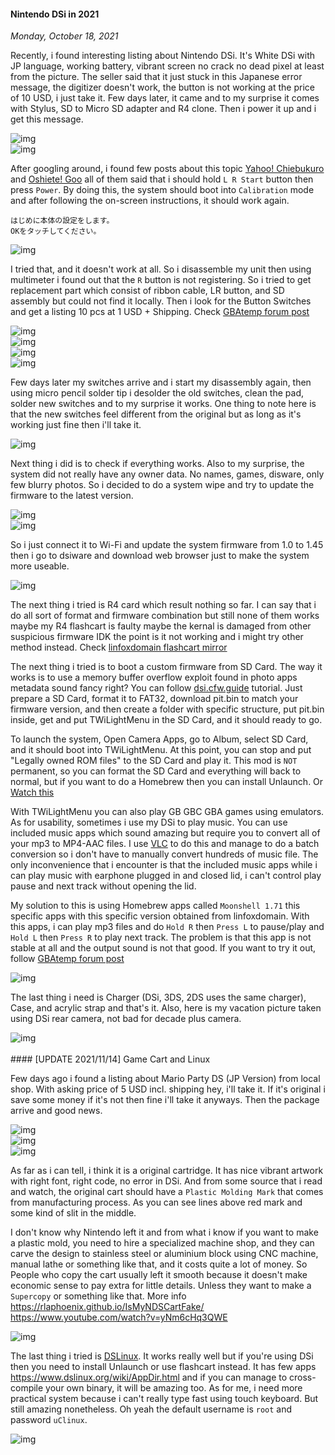 #### Nintendo DSi in 2021
_Monday, October 18, 2021_

Recently, i found interesting listing about Nintendo DSi. It's White DSi with JP language, 
working battery, vibrant screen no crack no dead pixel at least from the picture. 
The seller said that it just stuck in this Japanese error message, the digitizer 
doesn't work, the button is not working at the price of 10 USD, i just take it. 
Few days later, it came and to my surprise it comes with Stylus, SD to Micro SD adapter 
and R4 clone. Then i power it up and i get this message.
<div class="row">
	<div class="col-sm-3"></div>
	<div class="col-sm-6">
		<div class="img-thumbnail">
			<img class="img-fluid" src="./posts/2021-10-18-nintendo-dsi-in-2021/01.jpg" alt="img">
		</div>
	</div>
	<div class="col-sm-3"></div>
</div>
<div class="row">
	<div class="col-sm-3"></div>
	<div class="col-sm-6">
		<div class="img-thumbnail">
			<img class="img-fluid" src="./posts/2021-10-18-nintendo-dsi-in-2021/00.jpg" alt="img">
		</div>
	</div>
	<div class="col-sm-3"></div>
</div>

After googling around, i found few posts about this topic 
[Yahoo! Chiebukuro](https://detail.chiebukuro.yahoo.co.jp/qa/question_detail/q1131130136) and 
[Oshiete! Goo](https://oshiete.goo.ne.jp/qa/4596782.html) 
all of them said that i should hold `L R Start` button then press `Power`. 
By doing this, the system should boot into `Calibration` mode and 
after following the on-screen instructions, it should work again.
```
はじめに本体の設定をします。
OKをタッチしてください。
```
<div class="row">
	<div class="col-sm-3"></div>
	<div class="col-sm-6">
		<div class="img-thumbnail">
			<img class="img-fluid" src="./posts/2021-10-18-nintendo-dsi-in-2021/02.png" alt="img">
		</div>
	</div>
	<div class="col-sm-3"></div>
</div>

I tried that, and it doesn't work at all. So i disassemble my unit then using multimeter 
i found out that the `R` button is not registering. So i tried to get replacement part 
which consist of ribbon cable, LR button, and SD assembly but could not find it locally. 
Then i look for the Button Switches and get a listing 10 pcs at 1 USD + Shipping. Check 
[GBAtemp forum post](https://gbatemp.net/threads/need-advice-fixing-broken-dsi-shoulder-buttons.364401/)
<div class="row">
	<div class="col-sm-3"></div>
	<div class="col-sm-6">
		<div class="img-thumbnail">
			<img class="img-fluid" src="./posts/2021-10-18-nintendo-dsi-in-2021/03.jpg" alt="img">
		</div>
	</div>
	<div class="col-sm-3"></div>
</div>
<div class="row">
	<div class="col-sm-3"></div>
	<div class="col-sm-6">
		<div class="img-thumbnail">
			<img class="img-fluid" src="./posts/2021-10-18-nintendo-dsi-in-2021/04.jpg" alt="img">
		</div>
	</div>
	<div class="col-sm-3"></div>
</div>
<div class="row">
	<div class="col-sm-3"></div>
	<div class="col-sm-6">
		<div class="img-thumbnail">
			<img class="img-fluid" src="./posts/2021-10-18-nintendo-dsi-in-2021/05.jpg" alt="img">
		</div>
	</div>
	<div class="col-sm-3"></div>
</div>
<div class="row">
	<div class="col-sm-3"></div>
	<div class="col-sm-6">
		<div class="img-thumbnail">
			<img class="img-fluid" src="./posts/2021-10-18-nintendo-dsi-in-2021/06.jpg" alt="img">
		</div>
	</div>
	<div class="col-sm-3"></div>
</div>

Few days later my switches arrive and i start my disassembly again, then using micro pencil 
solder tip i desolder the old switches, clean the pad, solder new switches and to my surprise 
it works. One thing to note here is that the new switches feel different from the original 
but as long as it's working just fine then i'll take it.
<div class="row">
	<div class="col-sm-3"></div>
	<div class="col-sm-6">
		<div class="img-thumbnail">
			<img class="img-fluid" src="./posts/2021-10-18-nintendo-dsi-in-2021/07.jpg" alt="img">
		</div>
	</div>
	<div class="col-sm-3"></div>
</div>

Next thing i did is to check if everything works. Also to my surprise, the system did not 
really have any owner data. No names, games, disware, only few blurry photos. So i decided 
to do a system wipe and try to update the firmware to the latest version.
<div class="row">
	<div class="col-sm-3"></div>
	<div class="col-sm-6">
		<div class="img-thumbnail">
			<img class="img-fluid" src="./posts/2021-10-18-nintendo-dsi-in-2021/08.jpg" alt="img">
		</div>
	</div>
	<div class="col-sm-3"></div>
</div>
<div class="row">
	<div class="col-sm-3"></div>
	<div class="col-sm-6">
		<div class="img-thumbnail">
			<img class="img-fluid" src="./posts/2021-10-18-nintendo-dsi-in-2021/09.jpg" alt="img">
		</div>
	</div>
	<div class="col-sm-3"></div>
</div>

So i just connect it to Wi-Fi and update the system firmware from 1.0 to 1.45 then i go to 
dsiware and download web browser just to make the system more useable.
<div class="row">
	<div class="col-sm-3"></div>
	<div class="col-sm-6">
		<div class="img-thumbnail">
			<img class="img-fluid" src="./posts/2021-10-18-nintendo-dsi-in-2021/10.jpg" alt="img">
		</div>
	</div>
	<div class="col-sm-3"></div>
</div>

The next thing i tried is R4 card which result nothing so far. I can say that i do all sort 
of format and firmware combination but still none of them works maybe my R4 flashcart is faulty 
maybe the kernal is damaged from other suspicious firmware IDK the point is it not working and 
i might try other method instead. Check 
[linfoxdomain flashcart mirror](https://www.linfoxdomain.com/nintendo/ds/)

The next thing i tried is to boot a custom firmware from SD Card. The way it works is to 
use a memory buffer overflow exploit found in photo apps metadata sound fancy right? You can 
follow [dsi.cfw.guide](https://dsi.cfw.guide/) tutorial. Just prepare a SD Card, format it 
to FAT32, download pit.bin to match your firmware version, and then create a folder with 
specific structure, put pit.bin inside, get and put TWiLightMenu in the SD Card, and it should 
ready to go. 

To launch the system, Open Camera Apps, go to Album, select SD Card, and it should 
boot into TWiLightMenu. At this point, you can stop and put "Legally owned ROM files" to 
the SD Card and play it. This mod is `NOT` permanent, so you can format the SD Card and 
everything will back to normal, but if you want to do a Homebrew then you can install 
Unlaunch. Or [Watch this](https://www.youtube.com/watch?v=qW6DDLM56ps)

With TWiLightMenu you can also play GB GBC GBA games using emulators. As for usability, 
sometimes i use my DSi to play music. You can use included music apps which sound amazing 
but require you to convert all of your mp3 to MP4-AAC files. I use [VLC](https://www.videolan.org/) 
to do this and manage to do a batch conversion so i don't have to manually convert hundreds 
of music file. The only inconvenience that i encounter is that the included music apps 
while i can play music with earphone plugged in and closed lid, i can't control play pause and 
next track without opening the lid.

My solution to this is using Homebrew apps called `Moonshell 1.71` this specific apps with 
this specific version obtained from linfoxdomain. With this apps, i can play mp3 files 
and do `Hold R` then `Press L` to pause/play and `Hold L` then `Press R` to play next track. 
The problem is that this app is not stable at all and the output sound is not that good. 
If you want to try it out, follow [GBAtemp forum post](https://gbatemp.net/threads/moonshell-without-flashcard.547225/)
<div class="row">
	<div class="col-sm-2"></div>
	<div class="col-sm-8">
		<div class="img-thumbnail">
			<img class="img-fluid" src="./posts/2021-10-18-nintendo-dsi-in-2021/11.png" alt="img">
		</div>
	</div>
	<div class="col-sm-2"></div>
</div>

The last thing i need is Charger (DSi, 3DS, 2DS uses the same charger), Case, and acrylic strap and 
that's it. Also, here is my vacation picture taken using DSi rear camera, not bad for decade 
plus camera.
<div class="row">
	<div class="col-sm-3"></div>
	<div class="col-sm-6">
		<div class="img-thumbnail">
			<img class="img-fluid" src="./posts/2021-10-18-nintendo-dsi-in-2021/12.jpg" alt="img">
		</div>
	</div>
	<div class="col-sm-3"></div>
</div>

<br>
#### [UPDATE 2021/11/14] Game Cart and Linux

Few days ago i found a listing about Mario Party DS (JP Version) from local shop. With asking 
price of 5 USD incl. shipping hey, i'll take it. If it's original i save some money if it's not 
then fine i'll take it anyways. Then the package arrive and good news.
<div class="row">
	<div class="col-sm-3"></div>
	<div class="col-sm-6">
		<div class="img-thumbnail">
			<img class="img-fluid" src="./posts/2021-10-18-nintendo-dsi-in-2021/13.jpg" alt="img">
		</div>
	</div>
	<div class="col-sm-3"></div>
</div>
<div class="row">
	<div class="col-sm-3"></div>
	<div class="col-sm-6">
		<div class="img-thumbnail">
			<img class="img-fluid" src="./posts/2021-10-18-nintendo-dsi-in-2021/14.jpg" alt="img">
		</div>
	</div>
	<div class="col-sm-3"></div>
</div>
<div class="row">
	<div class="col-sm-3"></div>
	<div class="col-sm-6">
		<div class="img-thumbnail">
			<img class="img-fluid" src="./posts/2021-10-18-nintendo-dsi-in-2021/15.jpg" alt="img">
		</div>
	</div>
	<div class="col-sm-3"></div>
</div>

As far as i can tell, i think it is a original cartridge. It has nice vibrant artwork with right font, 
right code, no error in DSi. And from some source that i read and watch, the original cart should have 
a `Plastic Molding Mark` that comes from manufacturing process. As you can see lines above red mark and 
some kind of slit in the middle. 

I don't know why Nintendo left it and from what i know if you want to make a plastic mold, you need 
to hire a specialized machine shop, and they can carve the design to stainless steel or aluminium 
block using CNC machine, manual lathe or something like that, and it costs quite a lot of money. So 
People who copy the cart usually left it smooth because it doesn't make economic sense to pay extra 
for little details. Unless they want to make a `Supercopy` or something like that. More info 
<https://rlaphoenix.github.io/IsMyNDSCartFake/> <https://www.youtube.com/watch?v=yNm6cHq3QWE>
<div class="row">
	<div class="col-sm-3"></div>
	<div class="col-sm-6">
		<div class="img-thumbnail">
			<img class="img-fluid" src="./posts/2021-10-18-nintendo-dsi-in-2021/16.jpg" alt="img">
		</div>
	</div>
	<div class="col-sm-3"></div>
</div>

The last thing i tried is [DSLinux](https://www.dslinux.org/). It works really well but if you're 
using DSi then you need to install Unlaunch or use flashcart instead. It has few apps <https://www.dslinux.org/wiki/AppDir.html> 
and if you can manage to cross-compile your own binary, it will be amazing too. As for me, i need more 
practical system because i can't really type fast using touch keyboard. But still amazing nonetheless. 
Oh yeah the default username is `root` and password `uClinux`.
<div class="row">
	<div class="col-sm-3"></div>
	<div class="col-sm-6">
		<div class="img-thumbnail">
			<img class="img-fluid" src="./posts/2021-10-18-nintendo-dsi-in-2021/17.jpg" alt="img">
		</div>
	</div>
	<div class="col-sm-3"></div>
</div>